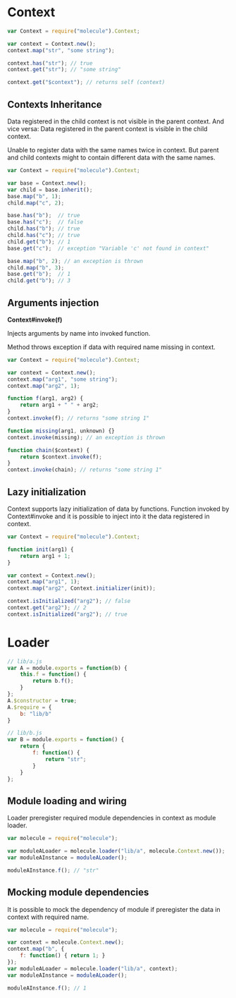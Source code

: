 # Context

```javascript
var Context = require("molecule").Context;

var context = Context.new();
context.map("str", "some string");

context.has("str"); // true
context.get("str"); // "some string"

context.get("$context"); // returns self (context)
```

## Contexts Inheritance

Data registered in the child context is not visible in the parent context. And vice versa: Data registered in the parent context is visible in the child context.

Unable to register data with the same names twice in context. But parent and child contexts might to contain different data with the same names.

```javascript
var Context = require("molecule").Context;

var base = Context.new();
var child = base.inherit();
base.map("b", 1);
child.map("c", 2);

base.has("b");  // true
base.has("c");  // false
child.has("b"); // true
child.has("c"); // true
child.get("b"); // 1
base.get("c");  // exception "Variable 'c' not found in context"

base.map("b", 2); // an exception is thrown
child.map("b", 3);
base.get("b");  // 1
child.get("b"); // 3
```

## Arguments injection

**Context#invoke(f)**

Injects arguments by name into invoked function.

Method throws exception if data with required name missing in context.

```javascript
var Context = require("molecule").Context;

var context = Context.new();
context.map("arg1", "some string");
context.map("arg2", 1);

function f(arg1, arg2) {
	return arg1 + " " + arg2;
}
context.invoke(f); // returns "some string 1"

function missing(arg1, unknown) {}
context.invoke(missing); // an exception is thrown

function chain($context) {
	return $context.invoke(f);
}
context.invoke(chain); // returns "some string 1"
```

## Lazy initialization

Context supports lazy initialization of data by functions. Function invoked by Context#invoke and it is possible to inject into it the data registered in context.

```javascript
var Context = require("molecule").Context;

function init(arg1) {
	return arg1 + 1;
}

var context = Context.new();
context.map("arg1", 1);
context.map("arg2", Context.initializer(init));

context.isInitialized("arg2"); // false
context.get("arg2"); // 2
context.isInitialized("arg2"); // true
```

# Loader

```javascript
// lib/a.js
var A = module.exports = function(b) {
	this.f = function() {
    	return b.f();
    }
};
A.$constructor = true;
A.$require = {
	b: "lib/b"
}
```

```javascript
// lib/b.js
var B = module.exports = function() {
	return {
    	f: function() {
        	return "str";
        }
    }
};
```

## Module loading and wiring

Loader preregister required module dependencies in context as module loader. 

```javascript
var molecule = require("molecule");

var moduleALoader = molecule.loader("lib/a", molecule.Context.new());
var moduleAInstance = moduleALoader();

moduleAInstance.f(); // "str"
```

## Mocking module dependencies

It is possible to mock the dependency of module if preregister the data in context with required name.

```javascript
var molecule = require("molecule");

var context = molecule.Context.new();
context.map("b", {
	f: function() { return 1; }
});
var moduleALoader = molecule.loader("lib/a", context);
var moduleAInstance = moduleALoader();

moduleAInstance.f(); // 1
```
